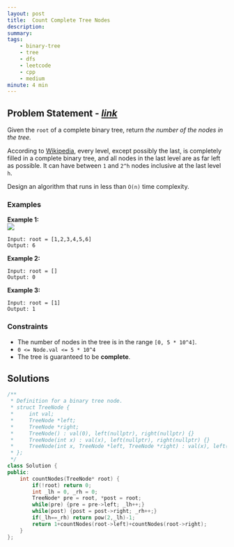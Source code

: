 ```yaml
---
layout: post
title:  Count Complete Tree Nodes
description: 
summary: 
tags:
    - binary-tree
    - tree
    - dfs
    - leetcode
    - cpp
    - medium
minute: 4 min
---
```


## Problem Statement - [*link*](https://leetcode.com/problems/count-complete-tree-nodes/)  
Given the `root` of a complete binary tree, return *the number of the nodes in the tree.*

According to [Wikipedia](http://en.wikipedia.org/wiki/Binary_tree#Types_of_binary_trees), every level, except possibly the last, is completely filled in a complete binary tree, and all nodes in the last level are as far left as possible. It can have between `1` and `2^h` nodes inclusive at the last level `h`.

Design an algorithm that runs in less than `O(n)` time complexity.
 
### Examples   
**Example 1:**  
<img src="https://assets.leetcode.com/uploads/2021/01/14/complete.jpg">
```
Input: root = [1,2,3,4,5,6]
Output: 6
```

**Example 2:**   
``` 
Input: root = []
Output: 0
```

**Example 3:**   
``` 
Input: root = [1]
Output: 1
```

### Constraints
+ The number of nodes in the tree is in the range `[0, 5 * 10^4]`.
+ `0 <= Node.val <= 5 * 10^4`
+ The tree is guaranteed to be **complete**.


## Solutions

```cpp
/**
 * Definition for a binary tree node.
 * struct TreeNode {
 *     int val;
 *     TreeNode *left;
 *     TreeNode *right;
 *     TreeNode() : val(0), left(nullptr), right(nullptr) {}
 *     TreeNode(int x) : val(x), left(nullptr), right(nullptr) {}
 *     TreeNode(int x, TreeNode *left, TreeNode *right) : val(x), left(left), right(right) {}
 * };
 */
class Solution {
public:
    int countNodes(TreeNode* root) {
        if(!root) return 0;
        int _lh = 0, _rh = 0;
        TreeNode* pre = root, *post = root;
        while(pre) {pre = pre->left; _lh++;}
        while(post) {post = post->right; _rh++;}
        if(_lh==_rh) return pow(2,_lh)-1;
        return 1+countNodes(root->left)+countNodes(root->right);
    }
};
```

